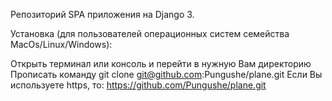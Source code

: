 Репозиторий SPA приложения на Django 3.

Установка (для пользователей операционных систем семейства MacOs/Linux/Windows):

Открыть терминал или консоль и перейти в нужную Вам директорию Прописать команду git clone git@github.com:Pungushe/plane.git Если Вы используете https, то: https://github.com/Pungushe/plane.git